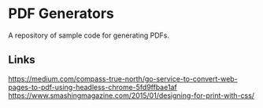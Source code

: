 # PDF Generators

A repository of sample code for generating PDFs.

## Links

https://medium.com/compass-true-north/go-service-to-convert-web-pages-to-pdf-using-headless-chrome-5fd9ffbae1af
https://www.smashingmagazine.com/2015/01/designing-for-print-with-css/